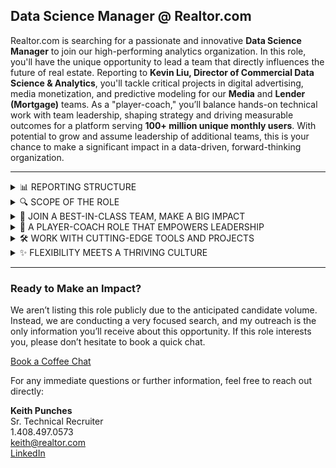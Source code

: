## Data Science Manager @ Realtor.com

Realtor.com is searching for a passionate and innovative **Data Science Manager** to join our high-performing analytics organization. In this role, you'll have the unique opportunity to lead a team that directly influences the future of real estate. Reporting to **Kevin Liu, Director of Commercial Data Science & Analytics**, you'll tackle critical projects in digital advertising, media monetization, and predictive modeling for our **Media** and **Lender (Mortgage)** teams. As a "player-coach," you’ll balance hands-on technical work with team leadership, shaping strategy and driving measurable outcomes for a platform serving **100+ million unique monthly users**. With potential to grow and assume leadership of additional teams, this is your chance to make a significant impact in a data-driven, forward-thinking organization.

---

<details>
  <summary>📊 REPORTING STRUCTURE</summary>

  **Who You Report To**  
  ⮡ This role reports directly to **Kevin Liu, Director of Commercial Data Science & Analytics**, and operates within Realtor.com’s **Data Science & Analytics organization**, strategically aligned under the **CFO**.  

  **Why It Matters**  
  ⮡ RDC aligns data science with financial strategy to drive high-impact decisions that optimize revenue and growth. With this structure, you’ll not only gain visibility but also work closely with stakeholders across marketing, product, and media teams to influence decisions at the highest level.
</details>

<details>
  <summary>🔍 SCOPE OF THE ROLE</summary>

  **Initial Responsibilities**  
  ⮡ Lead the **Media** and **Lender (Mortgage)** teams, focusing on optimizing media spend through predictive modeling, improving monetization strategies, and leveraging advanced experimentation techniques like multi-armed bandit models.  

  **Potential for Growth**  
  ⮡ If you perform exceptionally, you may have the opportunity to expand your scope to include the **Marketing Data Science team**, working on exciting challenges like consumer segmentation, media mix modeling, and personalization at scale. RDC loves to grow talent, and this role has clear pathways for leadership development.
</details>

<details>
  <summary>🌟 JOIN A BEST-IN-CLASS TEAM, MAKE A BIG IMPACT</summary>

  ⮡ Be part of a **respected and strategic analytics team** that directly drives decisions at Realtor.com. This isn’t a "data monkey" role—you’ll shape strategy and influence the future of a platform with **100+ million unique monthly users**. 🌍
  ⮡ Your work will drive real results in **engagement, revenue growth**, and innovation across sales, marketing, and product. **High visibility, high impact**—you’ll see your contributions make a difference. 🚀
  ⮡ Collaborate with data science leaders across Realtor.com to bring innovative solutions to problems in digital advertising and customer experience.
</details>

<details>
  <summary>🤝 A PLAYER-COACH ROLE THAT EMPOWERS LEADERSHIP</summary>

  ⮡ Lead by example as a "player-coach." Mentor a talented team while staying hands-on with technical projects. 💻
  ⮡ You’ll manage high-caliber individual contributors like staff data scientists and analysts, while remaining deeply involved in key projects that matter.
  ⮡ Perfect for someone who loves **balancing leadership with innovation**. Whether you’re mentoring team members or building new solutions, your role will be pivotal in RDC’s success. 🌱
</details>

<details>
  <summary>🛠️ WORK WITH CUTTING-EDGE TOOLS AND PROJECTS</summary>

  ⮡ Dive into exciting challenges like **dynamic pricing, predictive modeling, media monetization**, and customer segmentation.  
  ⮡ Use state-of-the-art tools like **Snowflake, Python, and Tableau** and work with advanced methodologies like **Bayesian A/B testing and multi-armed bandit models**. 🎯
  ⮡ Build scalable machine learning models that drive business value and establish MLOps pipelines for sustained model performance.
</details>

<details>
  <summary>✨ FLEXIBILITY MEETS A THRIVING CULTURE</summary>

  ⮡ Join a company with a **data-driven culture** where your insights are valued and championed by executive leadership.  
  ⮡ Work in vibrant hubs like **Austin** or **Scottsdale**, with a hybrid setup that balances your career ambitions and personal life. ✨
  ⮡ Be part of a collaborative and innovative environment that values curiosity, teamwork, and high performance.
</details>

---

### Ready to Make an Impact?

We aren’t listing this role publicly due to the anticipated candidate volume. Instead, we are conducting a very focused search, and my outreach is the only information you’ll receive about this opportunity. If this role interests you, please don’t hesitate to book a quick chat.

[Book a Coffee Chat](https://calendly.com/keith-realtor-dot-com/ta-chat)

For any immediate questions or further information, feel free to reach out directly:

**Keith Punches**  
Sr. Technical Recruiter  
1.408.497.0573  
[keith@realtor.com](mailto:keith.punches.contractor@realtor.com)  
[LinkedIn](https://www.linkedin.com/in/keithpunches)  
